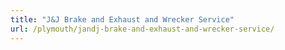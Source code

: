 ```yaml
---
title: "J&J Brake and Exhaust and Wrecker Service"
url: /plymouth/jandj-brake-and-exhaust-and-wrecker-service/
---
```

